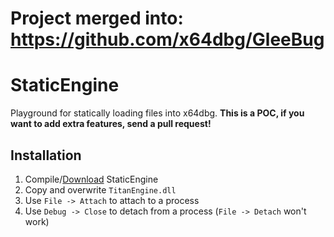 # **Project merged into: https://github.com/x64dbg/GleeBug**

# StaticEngine

Playground for statically loading files into x64dbg. **This is a POC, if you want to add extra features, send a pull request!**

## Installation

1. Compile/[Download](https://ci.appveyor.com/project/mrexodia/staticengine/build/artifacts) StaticEngine
2. Copy and overwrite `TitanEngine.dll`
3. Use `File -> Attach` to attach to a process
4. Use `Debug -> Close` to detach from a process (`File -> Detach` won't work)
